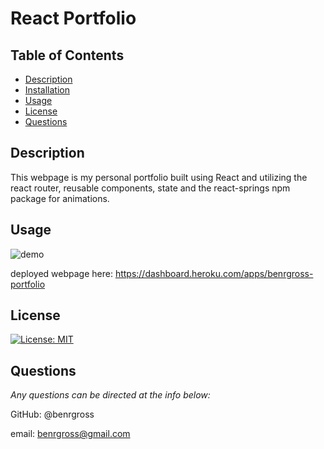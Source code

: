 # React Portfolio

## Table of Contents

- [Description](#description)
- [Installation](#installation)
- [Usage](#usage)
- [License](#license)
- [Questions](#questions)

## Description

This webpage is my personal portfolio built using React and utilizing the react router, reusable components, state and the react-springs npm package for animations.

## Usage

![demo](./client/public/react-portfolio.gif)

deployed webpage here: https://dashboard.heroku.com/apps/benrgross-portfolio

## License

[![License: MIT](https://img.shields.io/badge/License-MIT-yellow.svg)](https://opensource.org/licenses/MIT)

## Questions

_Any questions can be directed at the info below:_

GitHub: @benrgross

email: benrgross@gmail.com
